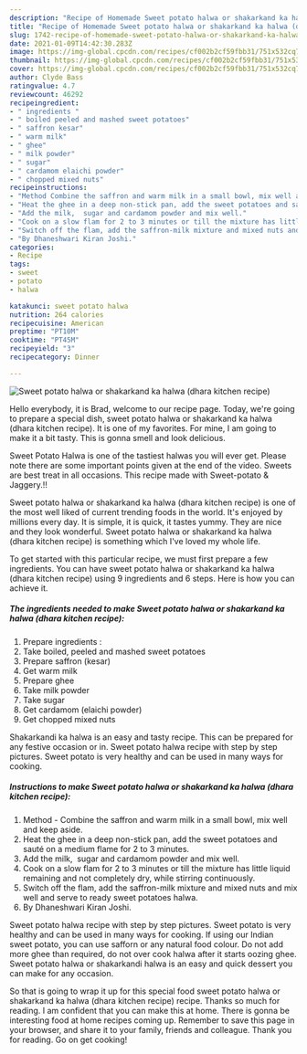 ```yaml
---
description: "Recipe of Homemade Sweet potato halwa or shakarkand ka halwa (dhara kitchen recipe)"
title: "Recipe of Homemade Sweet potato halwa or shakarkand ka halwa (dhara kitchen recipe)"
slug: 1742-recipe-of-homemade-sweet-potato-halwa-or-shakarkand-ka-halwa-dhara-kitchen-recipe
date: 2021-01-09T14:42:30.283Z
image: https://img-global.cpcdn.com/recipes/cf002b2cf59fbb31/751x532cq70/sweet-potato-halwa-or-shakarkand-ka-halwa-dhara-kitchen-recipe-recipe-main-photo.jpg
thumbnail: https://img-global.cpcdn.com/recipes/cf002b2cf59fbb31/751x532cq70/sweet-potato-halwa-or-shakarkand-ka-halwa-dhara-kitchen-recipe-recipe-main-photo.jpg
cover: https://img-global.cpcdn.com/recipes/cf002b2cf59fbb31/751x532cq70/sweet-potato-halwa-or-shakarkand-ka-halwa-dhara-kitchen-recipe-recipe-main-photo.jpg
author: Clyde Bass
ratingvalue: 4.7
reviewcount: 46292
recipeingredient:
- " ingredients "
- " boiled peeled and mashed sweet potatoes"
- " saffron kesar"
- " warm milk"
- " ghee"
- " milk powder"
- " sugar"
- " cardamom elaichi powder"
- " chopped mixed nuts"
recipeinstructions:
- "Method Combine the saffron and warm milk in a small bowl, mix well and keep aside."
- "Heat the ghee in a deep non-stick pan, add the sweet potatoes and sauté on a medium flame for 2 to 3 minutes."
- "Add the milk,  sugar and cardamom powder and mix well."
- "Cook on a slow flam for 2 to 3 minutes or till the mixture has little liquid remaining and not completely dry, while stirring continuously."
- "Switch off the flam, add the saffron-milk mixture and mixed nuts and mix well and serve to ready sweet potatoes halwa."
- "By Dhaneshwari Kiran Joshi."
categories:
- Recipe
tags:
- sweet
- potato
- halwa

katakunci: sweet potato halwa 
nutrition: 264 calories
recipecuisine: American
preptime: "PT10M"
cooktime: "PT45M"
recipeyield: "3"
recipecategory: Dinner

---
```



![Sweet potato halwa or shakarkand ka halwa (dhara kitchen recipe)](https://img-global.cpcdn.com/recipes/cf002b2cf59fbb31/751x532cq70/sweet-potato-halwa-or-shakarkand-ka-halwa-dhara-kitchen-recipe-recipe-main-photo.jpg)

Hello everybody, it is Brad, welcome to our recipe page. Today, we're going to prepare a special dish, sweet potato halwa or shakarkand ka halwa (dhara kitchen recipe). It is one of my favorites. For mine, I am going to make it a bit tasty. This is gonna smell and look delicious.

Sweet Potato Halwa is one of the tastiest halwas you will ever get. Please note there are some important points given at the end of the video. Sweets are best treat in all occasions. This recipe made with Sweet-potato &amp; Jaggery.!!

Sweet potato halwa or shakarkand ka halwa (dhara kitchen recipe) is one of the most well liked of current trending foods in the world. It's enjoyed by millions every day. It is simple, it is quick, it tastes yummy. They are nice and they look wonderful. Sweet potato halwa or shakarkand ka halwa (dhara kitchen recipe) is something which I've loved my whole life.


To get started with this particular recipe, we must first prepare a few ingredients. You can have sweet potato halwa or shakarkand ka halwa (dhara kitchen recipe) using 9 ingredients and 6 steps. Here is how you can achieve it.

<!--inarticleads1-->

##### The ingredients needed to make Sweet potato halwa or shakarkand ka halwa (dhara kitchen recipe):

1. Prepare  ingredients :
1. Take  boiled, peeled and mashed sweet potatoes
1. Prepare  saffron (kesar)
1. Get  warm milk
1. Prepare  ghee
1. Take  milk powder
1. Take  sugar
1. Get  cardamom (elaichi powder)
1. Get  chopped mixed nuts


Shakarkandi ka halwa is an easy and tasty recipe. This can be prepared for any festive occasion or in. Sweet potato halwa recipe with step by step pictures. Sweet potato is very healthy and can be used in many ways for cooking. 

<!--inarticleads2-->

##### Instructions to make Sweet potato halwa or shakarkand ka halwa (dhara kitchen recipe):

1. Method - Combine the saffron and warm milk in a small bowl, mix well and keep aside.
1. Heat the ghee in a deep non-stick pan, add the sweet potatoes and sauté on a medium flame for 2 to 3 minutes.
1. Add the milk,  sugar and cardamom powder and mix well.
1. Cook on a slow flam for 2 to 3 minutes or till the mixture has little liquid remaining and not completely dry, while stirring continuously.
1. Switch off the flam, add the saffron-milk mixture and mixed nuts and mix well and serve to ready sweet potatoes halwa.
1. By Dhaneshwari Kiran Joshi.


Sweet potato halwa recipe with step by step pictures. Sweet potato is very healthy and can be used in many ways for cooking. If using our Indian sweet potato, you can use safforn or any natural food colour. Do not add more ghee than required, do not over cook halwa after it starts oozing ghee. Sweet potato halwa or shakarkandi halwa is an easy and quick dessert you can make for any occasion. 

So that is going to wrap it up for this special food sweet potato halwa or shakarkand ka halwa (dhara kitchen recipe) recipe. Thanks so much for reading. I am confident that you can make this at home. There is gonna be interesting food at home recipes coming up. Remember to save this page in your browser, and share it to your family, friends and colleague. Thank you for reading. Go on get cooking!
